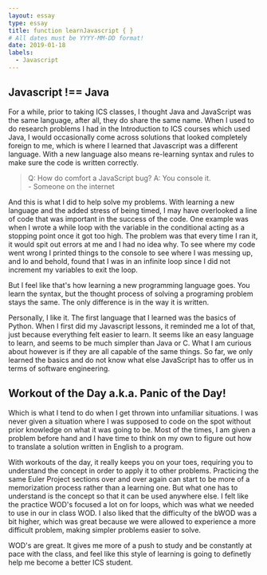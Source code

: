 ```yaml
---
layout: essay
type: essay
title: function learnJavascript { }
# All dates must be YYYY-MM-DD format!
date: 2019-01-18
labels:
  - Javascript
---
```


## Javascript !== Java

For a while, prior to taking ICS classes, I thought Java and JavaScript was the same language, after all, they do share the same name. When I used to do research problems I had in the Introduction to ICS courses which used Java, I would occasionally come across solutions that looked completely foreign to me, which is where I learned that Javascript was a different language. With a new language also means re-learning syntax and rules to make sure the code is written correctly.

<blockquote>
Q: How do comfort a JavaScript bug? A: You console it.
<footer>- Someone on the internet</footer>
</blockquote>

And this is what I did to help solve my problems. With learning a new language and the added stress of being timed, I may have overlooked a line of code that was important in the success of the code. One example was when I wrote a while loop with the variable in the conditional acting as a stopping point once it got too high. The problem was that every time I ran it, it would spit out errors at me and I had no idea why. To see where my code went wrong I printed things to the console to see where I was messing up, and lo and behold, found that I was in an infinite loop since I did not increment my variables to exit the loop.

But I feel like that's how learning a new programming language goes. You learn the syntax, but the thought process of solving a programing problem stays the same. The only difference is in the way it is written.

Personally, I like it. The first language that I learned was the basics of Python. When I first did my Javascript lessons, it reminded me a lot of that, just because everything felt easier to learn. It seems like an easy language to learn, and seems to be much simpler than Java or C. What I am curious about however is if they are all capable of the same things. So far, we only learned the basics and do not know what else JavaScript has to offer us in terms of software engineering. 


## Workout of the Day a.k.a. Panic of the Day!

Which is what I tend to do when I get thrown into unfamiliar situations. I was never given a situation where I was supposed to code on the spot without prior knowledge on what it was going to be. Most of the times, I am given a problem before hand and I have time to think on my own to figure out how to translate a solution written in English to a program.

With workouts of the day, it really keeps you on your toes, requiring you to understand the concept in order to apply it to other problems. Practicing the same Euler Project sections over and over again can start to be more of a memorization process rather than a learning one. But what one has to understand is the concept so that it can be used anywhere else. I felt like the practice WOD's focused a lot on for loops, which was what we needed to use in our in class WOD. I also liked that the difficulty of the bWOD was a bit higher, which was great because we were allowed to experience a more difficult problem, making simpler problems easier to solve.

WOD's are great. It gives me more of a push to study and be constantly at pace with the class, and feel like this style of learning is going to definetly help me become a better ICS student.

